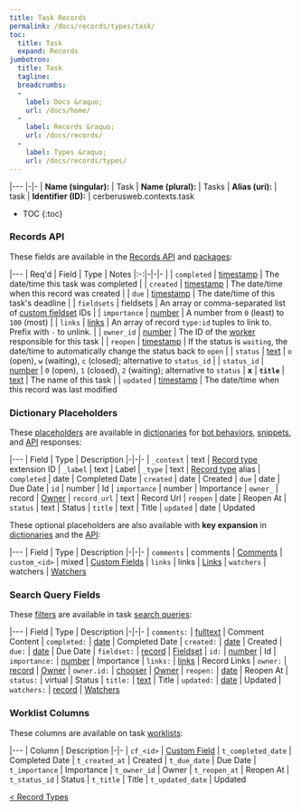 ```yaml
---
title: Task Records
permalink: /docs/records/types/task/
toc:
  title: Task
  expand: Records
jumbotron:
  title: Task
  tagline: 
  breadcrumbs:
  -
    label: Docs &raquo;
    url: /docs/home/
  -
    label: Records &raquo;
    url: /docs/records/
  -
    label: Types &raquo;
    url: /docs/records/types/
---
```


|---
|-|-
| **Name (singular):** | Task
| **Name (plural):** | Tasks
| **Alias (uri):** | task
| **Identifier (ID):** | cerberusweb.contexts.task

* TOC
{:toc}

### Records API

These fields are available in the [Records API](/docs/api/endpoints/records/) and [packages](/docs/packages/):

|---
| Req'd | Field | Type | Notes
|:-:|-|-|-
|   | `completed` | [timestamp](/docs/records/fields/types/timestamp/) | The date/time this task was completed 
|   | `created` | [timestamp](/docs/records/fields/types/timestamp/) | The date/time when this record was created 
|   | `due` | [timestamp](/docs/records/fields/types/timestamp/) | The date/time of this task's deadline 
|   | `fieldsets` | fieldsets | An array or comma-separated list of [custom fieldset](/docs/records/types/custom_fieldset/) IDs 
|   | `importance` | [number](/docs/records/fields/types/number/) | A number from `0` (least) to `100` (most) 
|   | `links` | [links](/docs/records/fields/types/links/) | An array of record `type:id` tuples to link to. Prefix with `-` to unlink. 
|   | `owner_id` | [number](/docs/records/fields/types/number/) | The ID of the [worker](/docs/records/types/worker/) responsible for this task 
|   | `reopen` | [timestamp](/docs/records/fields/types/timestamp/) | If the status is `waiting`, the date/time to automatically change the status back to `open` 
|   | `status` | [text](/docs/records/fields/types/text/) | `o` (open), `w` (waiting), `c` (closed); alternative to `status_id` 
|   | `status_id` | [number](/docs/records/fields/types/number/) | `0` (open), `1` (closed), `2` (waiting); alternative to `status` 
| **x** | **`title`** | [text](/docs/records/fields/types/text/) | The name of this task 
|   | `updated` | [timestamp](/docs/records/fields/types/timestamp/) | The date/time when this record was last modified 

### Dictionary Placeholders

These [placeholders](/docs/bots/scripting/placeholders/) are available in [dictionaries](/docs/bots/behaviors/dictionaries/) for [bot behaviors](/docs/bots/behaviors/), [snippets](/docs/snippets/), and [API](/docs/api/) responses:

|---
| Field | Type | Description
|-|-|-
| `_context` | text | [Record type](/docs/records/types/) extension ID
| `_label` | text | Label
| `_type` | text | [Record type](/docs/records/types/) alias
| `completed` | date | Completed Date
| `created` | date | Created
| `due` | date | Due Date
| `id` | number | Id
| `importance` | number | Importance
| `owner_` | record | [Owner](/docs/records/types/worker/)
| `record_url` | text | Record Url
| `reopen` | date | Reopen At
| `status` | text | Status
| `title` | text | Title
| `updated` | date | Updated

These optional placeholders are also available with **key expansion** in [dictionaries](/docs/bots/behaviors/dictionaries/key-expansion/) and the [API](/docs/api/responses/#expanding-keys-in-api-requests):

|---
| Field | Type | Description
|-|-|-
| `comments` | comments | [Comments](/docs/bots/behaviors/dictionaries/key-expansion/#comments)
| `custom_<id>` | mixed | [Custom Fields](/docs/bots/behaviors/dictionaries/key-expansion/#custom-fields)
| `links` | links | [Links](/docs/bots/behaviors/dictionaries/key-expansion/#links)
| `watchers` | watchers | [Watchers](/docs/bots/behaviors/dictionaries/key-expansion/#watchers)
	
### Search Query Fields

These [filters](/docs/search/filters/) are available in task [search queries](/docs/search/):

|---
| Field | Type | Description
|-|-|-
| `comments:` | [fulltext](/docs/search/filters/fulltext/) | Comment Content
| `completed:` | [date](/docs/search/filters/dates/) | Completed Date
| `created:` | [date](/docs/search/filters/dates/) | Created
| `due:` | [date](/docs/search/filters/dates/) | Due Date
| `fieldset:` | [record](/docs/search/deep-search/) | [Fieldset](/docs/records/types/custom_fieldset/)
| `id:` | [number](/docs/search/filters/numbers/) | Id
| `importance:` | [number](/docs/search/filters/numbers/) | Importance
| `links:` | [links](/docs/search/filters/links/) | Record Links
| `owner:` | [record](/docs/search/deep-search/) | [Owner](/docs/records/types/worker/)
| `owner.id:` | [chooser](/docs/search/filters/choosers/) | [Owner](/docs/records/types/worker/)
| `reopen:` | [date](/docs/search/filters/dates/) | Reopen At
| `status:` | virtual | Status
| `title:` | [text](/docs/search/filters/text/) | Title
| `updated:` | [date](/docs/search/filters/dates/) | Updated
| `watchers:` | [record](/docs/search/deep-search/) | [Watchers](/docs/records/types/worker/)
	
### Worklist Columns

These columns are available on task [worklists](/docs/worklists/):

|---
| Column | Description
|-|-
| `cf_<id>` | [Custom Field](/docs/records/types/custom_field/)
| `t_completed_date` | Completed Date
| `t_created_at` | Created
| `t_due_date` | Due Date
| `t_importance` | Importance
| `t_owner_id` | Owner
| `t_reopen_at` | Reopen At
| `t_status_id` | Status
| `t_title` | Title
| `t_updated_date` | Updated

<div class="section-nav">
	<div class="left">
		<a href="/docs/records/types/" class="prev">&lt; Record Types</a>
	</div>
	<div class="right align-right">
	</div>
</div>
<div class="clear"></div>